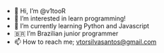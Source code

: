 - 👋 Hi, I’m @v1tooR
- 👀 I’m interested in learn programming!
- 🌱 I’m currently learning Python and Javascript
- 🇧🇷 I’m Brazilian junior programmer
- 📫 How to reach me; vtorsilvasantos@gmail.com

